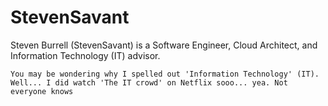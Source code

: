 # StevenSavant

Steven Burrell (StevenSavant) is a Software Engineer, Cloud Architect, and Information Technology (IT) advisor.

```
You may be wondering why I spelled out 'Information Technology' (IT). Well... I did watch 'The IT crowd' on Netflix sooo... yea. Not everyone knows
```